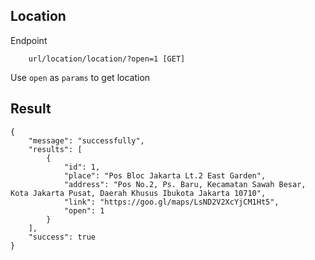## Location
Endpoint
````
    url/location/location/?open=1 [GET]
````

Use ``open`` as ``params`` to get location

## Result
````
{
    "message": "successfully",
    "results": [
        {
            "id": 1,
            "place": "Pos Bloc Jakarta Lt.2 East Garden",
            "address": "Pos No.2, Ps. Baru, Kecamatan Sawah Besar, Kota Jakarta Pusat, Daerah Khusus Ibukota Jakarta 10710",
            "link": "https://goo.gl/maps/LsND2V2XcYjCM1Ht5",
            "open": 1
        }
    ],
    "success": true
}
````